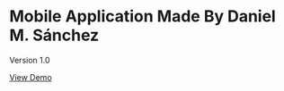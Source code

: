 # Mobile Application Made By Daniel M. Sánchez

Version 1.0

[View Demo](http://modern-apps.github.io/app_artritis/)
